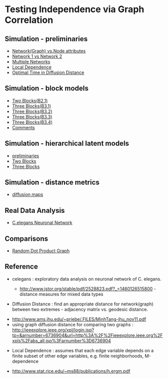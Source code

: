 # Testing Independence via Graph Correlation

## Simulation - preliminaries

* [Network(Graph) vs.Node attributes](https://rawgit.com/neurodata/youjin/master/report/network_attribute.html) 
* [Network 1 vs Network 2](http://htmlpreview.github.io/?https://github.com/neurodata/youjin/blob/master/report/network_network.html)
* [Multiple Networks](http://htmlpreview.github.io/?https://github.com/neurodata/youjin/blob/master/report/multinetworks.html)
* [Local Dependence](http://htmlpreview.github.io/?https://github.com/neurodata/youjin/blob/master/report/local_dependence.html) 
* [Optimal Time in Diffusion Distance](http://htmlpreview.github.io/?https://github.com/neurodata/youjin/blob/master/report/local_time.html)

## Simulation - block models
* [Two Blocks(B2.1)](http://htmlpreview.github.io/?https://github.com/neurodata/youjin/blob/master/report/twoblocks.html)
* [Three Blocks(B3.1)](http://htmlpreview.github.io/?https://github.com/neurodata/youjin/blob/master/report/B3_1.html)
* [Three Blocks(B3.2)](https://rawgit.com/neurodata/youjin/master/report/B3_2.html)
* [Three Blocks(B3.3)](http://htmlpreview.github.io/?https://github.com/neurodata/youjin/blob/master/report/threeblocks.html)
* [Three Blocks(B3.4)](http://htmlpreview.github.io/?https://github.com/neurodata/youjin/blob/master/report/B3_4.html)
* [Comments](http://htmlpreview.github.io/?https://github.com/neurodata/youjin/blob/master/report/comments.html)

## Simulation - hierarchical latent models 
* [preliminaries](http://htmlpreview.github.io/?https://github.com/neurodata/youjin/blob/master/report/statistics.html)
* [Two Blocks](https://rawgit.com/neurodata/youjin/master/report/latent_two.html)
* [Three Blocks](https://rawgit.com/neurodata/youjin/master/report/latent_three.html)

## Simulation - distance metrics
* [diffusion maps](https://rawgit.com/neurodata/youjin/master/report/diffusion.html)

## Real Data Analysis
* [C.elegans Neuronal Network](http://htmlpreview.github.io/?https://github.com/neurodata/youjin/blob/master/report/RealData.html)


## Comparisons 
* [Random Dot Product Graph](https://rawgit.com/neurodata/youjin/master/report/RDGP.html)






## Reference
* celegans : exploratory data analysis on neuronal network of C. elegans.

  - http://www.jstor.org/stable/pdf/2528823.pdf?_=1460126515800 - distance measures for mixed data types

*  Diffusion Distance : find an appropriate distance for network(graph) between two extremes - adjacency matrix vs. geodesic distance.

 - http://www.ams.jhu.edu/~priebe/.FILES/MinhTang-jhu_nov11.pdf
 - using graph diffusion distance for comparing two graphs : http://ieeexplore.ieee.org/xpl/login.jsp?tp=&arnumber=6736904&url=http%3A%2F%2Fieeexplore.ieee.org%2Fxpls%2Fabs_all.jsp%3Farnumber%3D6736904
 
* Local Dependence : assumes that each edge variable depends on a finite subset of other edge variables, e.g. finite neighborhoods, M-dependence
 - http://www.stat.rice.edu/~ms88/publications/h.ergm.pdf
